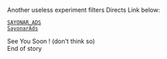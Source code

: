 Another useless experiment filters
Directs Link below:

[`SAYONAR_ADS`](https://raw.githubusercontent.com/colemeg/uselessFilter/main/SAYONAR_ADS.txt)<br>
[`SayonarAds`](https://raw.githubusercontent.com/colemeg/uselessFilter/main/SayonarAds.txt)

See You Soon ! (don't think so)<br>
End of story
